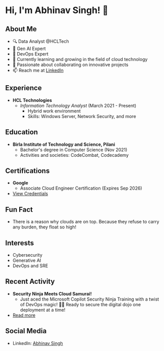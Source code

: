 # Hi, I'm Abhinav Singh! 👋

## About Me
- 🔍 Data Analyst @HCLTech
- 🎨 Gen AI Expert
- 🔧 DevOps Expert
- 🌱 Currently learning and growing in the field of cloud technology
- 💞️ Passionate about collaborating on innovative projects
- 📫 Reach me at [LinkedIn](https://www.linkedin.com/in/abhinav-singh-8109/)

## Experience
- **HCL Technologies**
  - *Information Technology Analyst* (March 2021 - Present)
    - Hybrid work environment
    - Skills: Windows Server, Network Security, and more

## Education
- **Birla Institute of Technology and Science, Pilani**
  - Bachelor's degree in Computer Science (Nov 2021)
  - Activities and societies: CodeCombat, Codecademy

## Certifications
- **Google**
  - Associate Cloud Engineer Certification (Expires Sep 2026)
- [View Credentials](https://example.com)

## Fun Fact
- There is a reason why clouds are on top. Because they refuse to carry any burden, they float so high!

## Interests
- Cybersecurity
- Generative AI
- DevOps and SRE

## Recent Activity
- **Security Ninja Meets Cloud Samurai!**
  - Just aced the Microsoft Copilot Security Ninja Training with a twist of DevOps magic! 🥋✨ Ready to secure the digital dojo one deployment at a time!
- [Read more](#)

## Social Media
- LinkedIn: [Abhinav Singh](https://www.linkedin.com/in/abhinav-singh-8109/)

